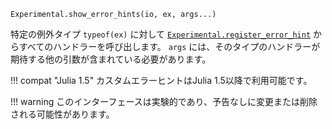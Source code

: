 ```
Experimental.show_error_hints(io, ex, args...)
```

特定の例外タイプ `typeof(ex)` に対して [`Experimental.register_error_hint`](@ref) からすべてのハンドラーを呼び出します。 `args` には、そのタイプのハンドラーが期待する他の引数が含まれている必要があります。

!!! compat "Julia 1.5"
    カスタムエラーヒントはJulia 1.5以降で利用可能です。


!!! warning
    このインターフェースは実験的であり、予告なしに変更または削除される可能性があります。

